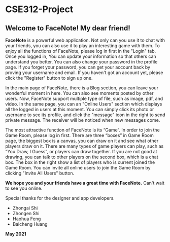 # CSE312-Project
<h2>Welcome to FaceNote! My dear friend!</h2>
<p><b>FaceNote</b> is a powerful web application. Not only can you use it to chat with your friends,
you can also use it to play an interesting game with them. To enjoy all the functions of FaceNote,
please log in first in the "Login" tab. Once you logged in, You can update your information so that
others can understand you better. You can also change your password in the profile page. If you forget
your password, you can get your account back by proving your username and email. If you haven't got an
account yet, please click the "Register" button to sign up one.</p>
<p>In the main page of FaceNote, there is a Blog section, you can leave your wonderful moment in here.
You can also see moments posted by other users. Now, FaceNote support multiple type of file, such as
image, pdf, and video. In the same page, you can an "Online Users" section which displays all the logged
in users at this moment. You can simply click its photo or username to see its profile, and click the
"message" icon in the right to send private message. The receiver will be noticed when new messages
come.</p>
<p>The most attractive function of FaceNote is its “Game”. In order to join the Game Room, please log in
first. There are three “boxes” in Game Room page, the biggest box is a canvas, you can draw on it and
see what other players draw on it. There are many types of game players can play, such as “You Draw, I
Guess”, or players can draw together. If you are not good at drawing, you can talk to other players on
the second box, which is a chat box. The box in the right show a list of players who is current joined
the Game Room. You can invite all online users to join the Game Room by clicking "Invite All Users"
button.</p>

<p><b>We hope you and your friends have a great time with FaceNote.</b> Can't wait to see you online.</p>

<p>Special thanks for the designer and app developers.</p>
<ul>
    <li>Zhongai Shi</li>
    <li>Zhongen Shi</li>
    <li>Haohua Feng</li>
    <li>Baicheng Huang</li>
</ul>
<p><b>May 2021</b></p>
